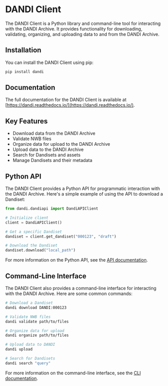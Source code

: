 # DANDI Client

The DANDI Client is a Python library and command-line tool for interacting with the DANDI Archive. It provides functionality for downloading, validating, organizing, and uploading data to and from the DANDI Archive.

## Installation

You can install the DANDI Client using pip:

```bash
pip install dandi
```

## Documentation

The full documentation for the DANDI Client is available at [https://dandi.readthedocs.io/](https://dandi.readthedocs.io/).

## Key Features

- Download data from the DANDI Archive
- Validate NWB files
- Organize data for upload to the DANDI Archive
- Upload data to the DANDI Archive
- Search for Dandisets and assets
- Manage Dandisets and their metadata

## Python API

The DANDI Client provides a Python API for programmatic interaction with the DANDI Archive. Here's a simple example of using the API to download a Dandiset:

```python
from dandi.dandiapi import DandiAPIClient

# Initialize client
client = DandiAPIClient()

# Get a specific Dandiset
dandiset = client.get_dandiset("000123", "draft")

# Download the Dandiset
dandiset.download("local_path")
```

For more information on the Python API, see the [API documentation](https://dandi.readthedocs.io/en/latest/api.html).

## Command-Line Interface

The DANDI Client also provides a command-line interface for interacting with the DANDI Archive. Here are some common commands:

```bash
# Download a Dandiset
dandi download DANDI:000123

# Validate NWB files
dandi validate path/to/files

# Organize data for upload
dandi organize path/to/files

# Upload data to DANDI
dandi upload

# Search for Dandisets
dandi search "query"
```

For more information on the command-line interface, see the [CLI documentation](https://dandi.readthedocs.io/en/latest/cli.html).
